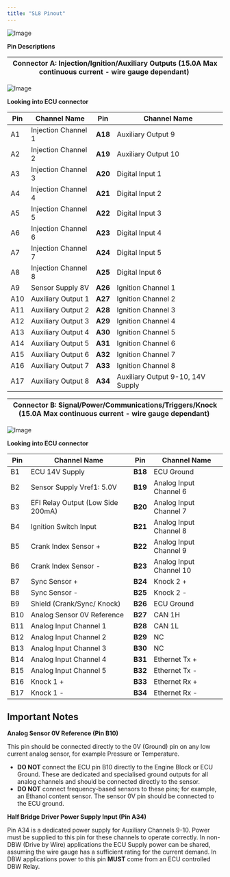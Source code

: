 ```yaml
---
title: "SL8 Pinout"
---
```


![Image](</lib/NewItem231.png>)



**Pin Descriptions**&nbsp;


| **Connector A: Injection/Ignition/Auxiliary Outputs** **(15.0A Max continuous current - wire gauge dependant)**&nbsp; |
| --------------------------------------------------------------------------------------------------------------------- |



![Image](</lib/temp2.jpg>)

**Looking into ECU connector**


| Pin | Channel Name        | Pin     | Channel Name                      |
| --- | ------------------- | ------- | --------------------------------- |
| A1  | Injection Channel 1 | **A18** | Auxiliary Output 9                |
| A2  | Injection Channel 2 | **A19** | Auxiliary Output 10               |
| A3  | Injection Channel 3 | **A20** | Digital Input 1                   |
| A4  | Injection Channel 4 | **A21** | Digital Input 2                   |
| A5  | Injection Channel 5 | **A22** | Digital Input 3                   |
| A6  | Injection Channel 6 | **A23** | Digital Input 4                   |
| A7  | Injection Channel 7 | **A24** | Digital Input 5                   |
| A8  | Injection Channel 8 | **A25** | Digital Input 6                   |
| A9  | Sensor Supply 8V    | **A26** | Ignition Channel 1                |
| A10 | Auxiliary Output 1  | **A27** | Ignition Channel 2                |
| A11 | Auxiliary Output 2  | **A28** | Ignition Channel 3                |
| A12 | Auxiliary Output 3  | **A29** | Ignition Channel 4                |
| A13 | Auxiliary Output 4  | **A30** | Ignition Channel 5                |
| A14 | Auxiliary Output 5  | **A31** | Ignition Channel 6                |
| A15 | Auxiliary Output 6  | **A32** | Ignition Channel 7                |
| A16 | Auxiliary Output 7  | **A33** | Ignition Channel 8                |
| A17 | Auxiliary Output 8  | **A34** | Auxiliary Output 9-10, 14V Supply |





| **Connector B: Signal/Power/Communications/Triggers/Knock** **(15.0A Max continuous current - wire gauge dependant)**&nbsp; |
| --------------------------------------------------------------------------------------------------------------------------- |



![Image](</lib/temp1.jpg>)

**Looking into ECU connector**



| Pin | Channel Name                      | Pin     | Channel Name            |
| --- | --------------------------------- | ------- | ----------------------- |
| B1  | ECU 14V Supply                    | **B18** | ECU Ground              |
| B2  | Sensor Supply Vref1: 5.0V         | **B19** | Analog Input Channel 6  |
| B3  | EFI Relay Output (Low Side 200mA) | **B20** | Analog Input Channel 7  |
| B4  | Ignition Switch Input             | **B21** | Analog Input Channel 8  |
| B5  | Crank Index Sensor +              | **B22** | Analog Input Channel 9  |
| B6  | Crank Index Sensor -              | **B23** | Analog Input Channel 10 |
| B7  | Sync Sensor +                     | **B24** | Knock 2 +               |
| B8  | Sync Sensor -                     | **B25** | Knock 2 -               |
| B9  | Shield (Crank/Sync/ Knock)        | **B26** | ECU Ground              |
| B10 | Analog Sensor 0V Reference        | **B27** | CAN 1H                  |
| B11 | Analog Input Channel 1&nbsp;      | **B28** | CAN 1L                  |
| B12 | Analog Input Channel 2            | **B29** | NC                      |
| B13 | Analog Input Channel 3            | **B30** | NC                      |
| B14 | Analog Input Channel 4            | **B31** | Ethernet Tx +           |
| B15 | Analog Input Channel 5            | **B32** | Ethernet Tx -           |
| B16 | Knock 1 +                         | **B33** | Ethernet Rx +           |
| B17 | Knock 1 -                         | **B34** | Ethernet Rx -           |




## Important Notes


**Analog Sensor 0V Reference (Pin B10)**

This pin should be connected directly to the 0V (Ground) pin on any low current analog sensor, for example Pressure or Temperature.

* **DO NOT** connect the ECU pin B10 directly to the Engine Block or ECU Ground. These are dedicated and specialised ground outputs for all analog channels and should be connected directly to the sensor.
* **DO NOT** connect frequency-based sensors to these pins; for example, an Ethanol content sensor. The sensor 0V pin should be connected to the ECU ground.&nbsp;


**Half Bridge Driver Power Supply Input (Pin A34)**

Pin A34 is a dedicated power supply for Auxiliary Channels 9-10. Power must be supplied to this pin for these channels to operate correctly. In non-DBW (Drive by Wire) applications the ECU Supply power can be shared, assuming the wire gauge has a sufficient rating for the current demand. In DBW applications power to this pin **MUST** come from an ECU controlled DBW Relay.

